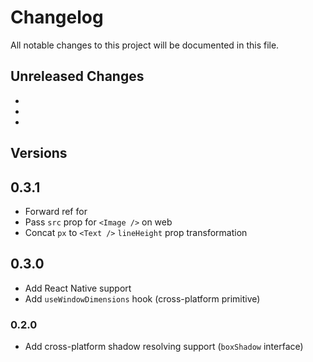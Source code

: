 # Changelog

All notable changes to this project will be documented in this file.

## Unreleased Changes

- 
- 
- 

## Versions

## 0.3.1

- Forward ref for <Box />
- Pass `src` prop for `<Image />` on web
- Concat `px` to `<Text />` `lineHeight` prop transformation

## 0.3.0

- Add React Native support
- Add `useWindowDimensions` hook (cross-platform primitive)

### 0.2.0

- Add cross-platform shadow resolving support (`boxShadow` interface)
